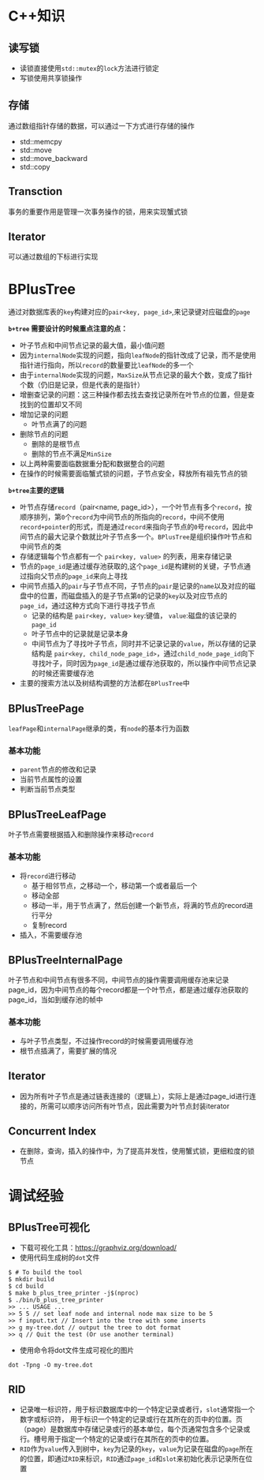 # C++知识
## 读写锁
* 读锁直接使用`std::mutex`的`lock`方法进行锁定
* 写锁使用共享锁操作
## 存储
通过数组指针存储的数据，可以通过一下方式进行存储的操作
* std::memcpy
* std::move
* std::move_backward
* std::copy
## Transction
事务的重要作用是管理一次事务操作的锁，用来实现蟹式锁
## Iterator
可以通过数组的下标进行实现
# BPlusTree
通过对数据库表的`key`构建对应的`pair<key, page_id>`,来记录键对应磁盘的`page`<br>

**`b+tree` 需要设计的时候重点注意的点：**
* 叶子节点和中间节点记录的最大值，最小值问题
* 因为`internalNode`实现的问题，指向`leafNode`的指针改成了记录，而不是使用指针进行指向，所以`record`的数量要比`leafNode`的多一个
* 由于`internalNode`实现的问题，`MaxSize`从节点记录的最大个数，变成了指针个数（仍旧是记录，但是代表的是指针）
* 增删查记录的问题：这三种操作都去找去查找记录所在叶节点的位置，但是查找到的位置却又不同
* 增加记录的问题
  * 叶节点满了的问题
* 删除节点的问题
  * 删除的是根节点
  * 删除的节点不满足`MinSize`
* 以上两种需要面临数据重分配和数据整合的问题
* 在操作的时候需要面临蟹式锁的问题，子节点安全，释放所有祖先节点的锁

**`b+tree`主要的逻辑**
* 叶节点存储`record`（pair<name, page_id>），一个叶节点有多个`record`，按顺序排列，第`0`个`record`为中间节点的所指向的`record`，中间不使用`record+pointer`的形式，而是通过`record`来指向子节点的`0`号`record`，因此中间节点的最大记录个数就比叶子节点多一个。`BPlusTree`是组织操作叶节点和中间节点的类
* 存储逻辑每个节点都有一个 `pair<key, value>` 的列表，用来存储记录
* 节点的`page_id`是通过缓存池获取的,这个`page_id`是构建树的关键，子节点通过指向父节点的`page_id`来向上寻找
* 中间节点插入的`pair`与子节点不同，子节点的`pair`是记录的`name`以及对应的磁盘中的位置，而磁盘插入的是子节点第`0`的记录的`key`以及对应节点的`page_id`，通过这种方式向下进行寻找子节点
  * 记录的结构是 `pair<key, value>`  `key`:键值， `value`:磁盘的该记录的`page_id`
  * 叶子节点中的记录就是记录本身
  * 中间节点为了寻找叶子节点，同时并不记录记录的`value`，所以存储的记录结构是 `pair<key, child_node_page_id>`，通过`child_node_page_id`向下寻找叶子，同时因为`page_id`是通过缓存池获取的，所以操作中间节点记录的时候还需要缓存池
* 主要的搜索方法以及树结构调整的方法都在`BPlusTree`中
## BPlusTreePage
`leafPage`和`internalPage`继承的类，有`node`的基本行为函数
### 基本功能
* `parent`节点的修改和记录
* 当前节点属性的设置
* 判断当前节点类型
## BPlusTreeLeafPage
叶子节点需要根据插入和删除操作来移动`record`
### 基本功能
* 将`record`进行移动
  * 基于相邻节点，之移动一个，移动第一个或者最后一个
  * 移动全部
  * 移动一半，用于节点满了，然后创建一个新节点，将满的节点的record进行平分
  * 复制record
* 插入，不需要缓存池
## BPlusTreeInternalPage
叶子节点和中间节点有很多不同，中间节点的操作需要调用缓存池来记录page_id，因为中间节点的每个record都是一个叶节点，都是通过缓存池获取的page_id，当如到缓存池的帧中
### 基本功能
* 与叶子节点类型，不过操作record的时候需要调用缓存池
* 根节点插满了，需要扩展的情况
## Iterator
* 因为所有叶子节点是通过链表连接的（逻辑上），实际上是通过page_id进行连接的，所需可以顺序访问所有叶节点，因此需要为叶节点封装iterator
## Concurrent Index
* 在删除，查询，插入的操作中，为了提高并发性，使用蟹式锁，更细粒度的锁节点
# 调试经验
## BPlusTree可视化
* 下载可视化工具：https://graphviz.org/download/
* 使用代码生成树的`dot`文件
```shell
$ # To build the tool
$ mkdir build
$ cd build
$ make b_plus_tree_printer -j$(nproc)
$ ./bin/b_plus_tree_printer
>> ... USAGE ...
>> 5 5 // set leaf node and internal node max size to be 5
>> f input.txt // Insert into the tree with some inserts 
>> g my-tree.dot // output the tree to dot format 
>> q // Quit the test (Or use another terminal) 
```
* 使用命令将dot文件生成可视化的图片
```shell
dot -Tpng -O my-tree.dot
```
## RID
* 记录唯一标识符，用于标识数据库中的一个特定记录或者行，`slot`通常指一个数字或标识符， 用于标识一个特定的记录或行在其所在的页中的位置。页（page）是数据库中存储记录或行的基本单位，每个页通常包含多个记录或行。槽号用于指定一个特定的记录或行在其所在的页中的位置。
* `RID`作为`value`传入到树中，`key`为记录的`key`，`value`为记录在磁盘的`page`所在的位置，即通过`RID`来标识，`RID`通过`page_id`和`slot`来初始化表示记录所在位置
